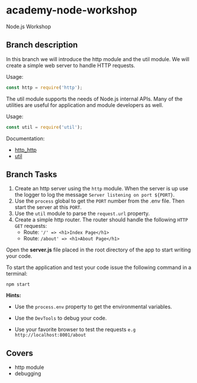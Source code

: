 # academy-node-workshop

Node.js Workshop

## Branch description

In this branch we will introduce the http module and the util module. We will create a simple web server to handle HTTP requests.

Usage:

```js
const http = require('http');
```

The util module supports the needs of Node.js internal APIs. Many of the utilities are useful for application and module developers as well.

Usage:

```js
const util = require('util');
```

Documentation:

- [http_http](https://nodejs.org/api/http.html#http_http)
- [util](https://nodejs.org/api/util.html)

## Branch Tasks

1. Create an http server using the `http` module. When the server is up use the logger to
   log the message `Server listening on port ${PORT}`.
2. Use the `process` global to get the `PORT` number from the .env file. Then start the server at this `PORT`.
3. Use the `util` module to parse the `request.url` property.
4. Create a simple http router. The router should handle the following `HTTP GET` requests:
   - Route: `'/' => <h1>Index Page</h1>`
   - Route: `/about' => <h1>About Page</h1>`

Open the **server.js** file placed in the root directory of the app to start writing your code.

To start the application and test your code issue the following command in a terminal:

```
npm start
```

**Hints:**

- Use the `process.env` property to get the environmental variables.

- Use the `DevTools` to debug your code.

- Use your favorite browser to test the requests
  `e.g http://localhost:8001/about`

## Covers

- http module
- debugging
